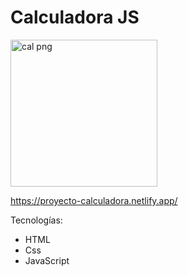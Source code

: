 # Calculadora JS

<img width="235" alt="cal png" src="https://user-images.githubusercontent.com/92187828/147027485-62d0a9e6-ff3a-42a5-994d-2e1abc71c213.png">

https://proyecto-calculadora.netlify.app/

Tecnologías:
- HTML
- Css
- JavaScript

